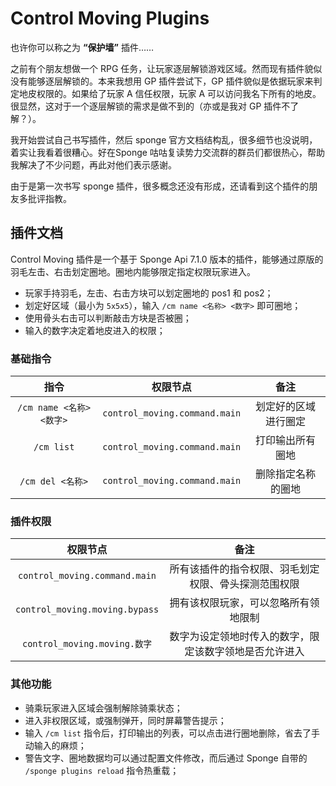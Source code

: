 # Control Moving Plugins
也许你可以称之为 **“保护墙”** 插件……

之前有个朋友想做一个 RPG 任务，让玩家逐层解锁游戏区域。然而现有插件貌似没有能够逐层解锁的。本来我想用 GP 插件尝试下，GP 插件貌似是依据玩家来判定地皮权限的。如果给了玩家 A 信任权限，玩家 A 可以访问我名下所有的地皮。很显然，这对于一个逐层解锁的需求是做不到的（亦或是我对 GP 插件不了解？）。

我开始尝试自己书写插件，然后 sponge 官方文档结构乱，很多细节也没说明，着实让我看着很糟心。好在Sponge 咕咕复读势力交流群的群员们都很热心，帮助我解决了不少问题，再此对他们表示感谢。

由于是第一次书写 sponge 插件，很多概念还没有形成，还请看到这个插件的朋友多批评指教。

## 插件文档

Control Moving 插件是一个基于 Sponge Api 7.1.0 版本的插件，能够通过原版的羽毛左击、右击划定圈地。圈地内能够限定指定权限玩家进入。

- 玩家手持羽毛，左击、右击方块可以划定圈地的 pos1 和 pos2；
- 划定好区域（最小为 `5x5x5`），输入 `/cm name <名称> <数字>` 即可圈地；
- 使用骨头右击可以判断敲击方块是否被圈；
- 输入的数字决定着地皮进入的权限；

### 基础指令

|           指令           |           权限节点            |         备注         |
| :----------------------: | :---------------------------: | :------------------: |
| `/cm name <名称> <数字>` | `control_moving.command.main` | 划定好的区域进行圈定 |
|        `/cm list`        | `control_moving.command.main` |   打印输出所有圈地   |
|     `/cm del <名称>`     | `control_moving.command.main` |  删除指定名称的圈地  |

### 插件权限

|            权限节点            |                          备注                          |
| :----------------------------: | :----------------------------------------------------: |
| `control_moving.command.main`  |  所有该插件的指令权限、羽毛划定权限、骨头探测范围权限  |
| `control_moving.moving.bypass` |          拥有该权限玩家，可以忽略所有领地限制          |
|  `control_moving.moving.数字`  | 数字为设定领地时传入的数字，限定该数字领地是否允许进入 |

### 其他功能

- 骑乘玩家进入区域会强制解除骑乘状态；
- 进入非权限区域，或强制弹开，同时屏幕警告提示；
- 输入 `/cm list` 指令后，打印输出的列表，可以点击进行圈地删除，省去了手动输入的麻烦；
- 警告文字、圈地数据均可以通过配置文件修改，而后通过 Sponge 自带的 `/sponge plugins reload` 指令热重载；